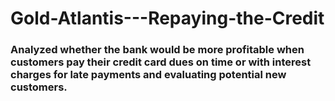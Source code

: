 # Gold-Atlantis---Repaying-the-Credit
### Analyzed whether the bank would be more profitable when customers pay their credit card dues on time or with interest charges for late payments and evaluating potential new customers.
